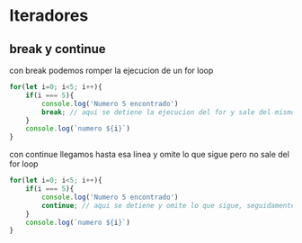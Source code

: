 # Iteradores

## break y continue
con break podemos romper la ejecucion de un for loop

``` js
for(let i=0; i<5; i++){
    if(i === 5){
        console.log('Numero 5 encontrado')
        break; // aqui se detiene la ejecucion del for y sale del mismo
    }
    console.log(`numero ${i}`)
}
```

con continue llegamos hasta esa linea y omite lo que sigue pero no sale del for loop

``` js
for(let i=0; i<5; i++){
    if(i === 5){
        console.log('Numero 5 encontrado')
        continue; // aqui se detiene y omite lo que sigue, seguidamente vuelve al inicio del ciclo
    }
    console.log(`numero ${i}`)
}
```